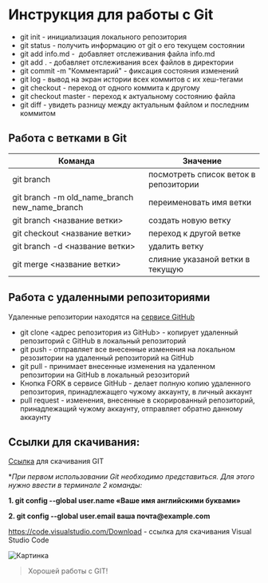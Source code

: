 # Инструкция для работы с Git

* git init - инициализация локального репозитория
* git status - получить информацию от git о его текущем состоянии
* git add info.md -  добавляет отслеживания файла info.md
* git add . - добавляет отслеживания всех файлов в директории
* git commit -m "Комментарий" - фиксация состояния изменений
* git log - вывод на экран истории всех коммитов с их хеш-тегами
* git checkout - переход от одного коммита к другому
* git checkout master - переход к актуальному состоянию файла
* git diff - увидеть разницу между актуальным файлом и последним коммитом

## Работа с ветками в Git
|Команда|Значение|
|--|--|
|git branch | посмотреть список веток в репозитории
| git branch -m old_name_branch new_name_branch | переименовать имя ветки
| git branch <название ветки> | создать новую ветку
| git checkout <название ветки> | переход к другой ветке
| git branch -d <название ветки> | удалить ветку
| git merge <название ветки> | слияние указаной ветки в текущую

## Работа с удаленными репозиториями

Удаленные репозитории находятся на [сервисе GitHub](https://github.com/)

* git clone <адрес репозитория из GitHub> - копирует удаленный репозиторий с GitHub в локальный репозиторий
* git push - отправляет все внесенные изменения на локальном резозитории на удаленный репозиторий на GitHub
* git pull - принимает внесенные изменения на удаленном репозитории на GitHub в локальный резозиторий
* Кнопка FORK в сервисе GitHub - делает полную копию удаленного репозитория, принадлежащего чужому аккаунту, в личный аккаунт
* pull request - изменения, внесенные в скорированный репозиторий, принадлежащий чужому аккаунту, отправляет обратно данному аккаунту

## Ссылки для скачивания:
[Ссылка](https://git-scm.com/downloads“GIT”) для скачивания GIT

**При первом использовании Git необходимо представиться.  Для этого нужно ввести в терминале 2 команды:*

**1. __git config --global user.name «Ваше имя английскими буквами»__**

**2. __git config --global user.email ваша почта@example.com__**

<https://code.visualstudio.com/Download> - ссылка для скачивания Visual Studio Code

![Картинка](Picture.png)

>Хорошей работы c GIT!